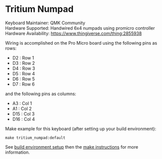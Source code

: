 Tritium Numpad
===

Keyboard Maintainer: QMK Community  
Hardware Supported: Handwired 6x4 numpads using promicro controller
Hardware Availability: https://www.thingiverse.com/thing:2855938

Wiring is accomplished on the Pro Micro board using the following pins as rows:
* D2 : Row 1
* D3 : Row 2
* D4 : Row 3
* D5 : Row 4
* D6 : Row 5
* D7 : Row 6

and the following pins as columns:
* A3 : Col 1
* A1 : Col 2
* D15 : Col 3
* D16 : Col 4

Make example for this keyboard (after setting up your build environment):

    make tritium_numpad:default

See [build environment setup](https://docs.qmk.fm/#/getting_started_build_tools) then the [make instructions](https://docs.qmk.fm/#/getting_started_make_guide) for more information.
